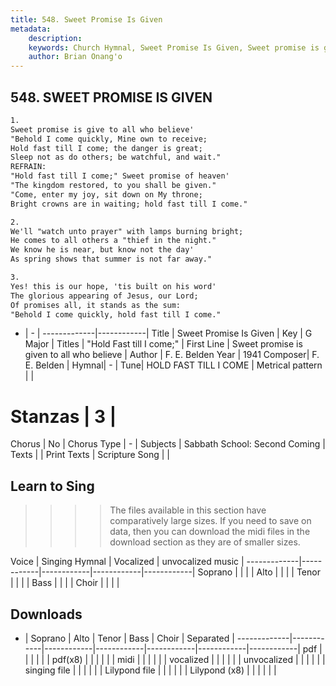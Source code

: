 ```yaml
---
title: 548. Sweet Promise Is Given
metadata:
    description: 
    keywords: Church Hymnal, Sweet Promise Is Given, Sweet promise is given to all who believe, "Hold Fast till I come;" 
    author: Brian Onang'o
---
```



## 548. SWEET PROMISE IS GIVEN

```txt
1.
Sweet promise is give to all who believe' 
"Behold I come quickly, Mine own to receive; 
Hold fast till I come; the danger is great; 
Sleep not as do others; be watchful, and wait." 
REFRAIN:
"Hold fast till I come;" Sweet promise of heaven' 
"The kingdom restored, to you shall be given." 
"Come, enter my joy, sit down on My throne; 
Bright crowns are in waiting; hold fast till I come." 

2.
We'll "watch unto prayer" with lamps burning bright; 
He comes to all others a "thief in the night." 
We know he is near, but know not the day' 
As spring shows that summer is not far away." 

3.
Yes! this is our hope, 'tis built on his word' 
The glorious appearing of Jesus, our Lord; 
Of promises all, it stands as the sum: 
"Behold I come quickly, hold fast till I come."
```

- |   -  |
-------------|------------|
Title | Sweet Promise Is Given |
Key | G Major |
Titles | "Hold Fast till I come;"  |
First Line | Sweet promise is given to all who believe |
Author | F. E. Belden
Year | 1941
Composer| F. E. Belden |
Hymnal|  - |
Tune| HOLD FAST TILL I COME |
Metrical pattern | |
# Stanzas | 3 |
Chorus | No |
Chorus Type | - |
Subjects | Sabbath School: Second Coming |
Texts |  |
Print Texts | 
Scripture Song |  |
  
## Learn to Sing

>>>> The files available in this section have comparatively large sizes. If you need to save on data, then you can download the midi files in the download section as they are of smaller sizes.

Voice |  Singing Hymnal | Vocalized | unvocalized music |
-------------|------------|------------|------------|------------|
Soprano | | | |
Alto | | | |
Tenor | | | |
Bass | | | |
Choir | | | |

## Downloads

- |  Soprano | Alto | Tenor | Bass | Choir | Separated |
-------------|------------|------------|------------|------------|------------|------------|
pdf | | | | | |
pdf(x8) | | | | | |
midi | | | | | |
vocalized | | | | | |
unvocalized | | | | | |
singing file | | | | | |
Lilypond file | | | | | |
Lilypond (x8) | | | | | |
  